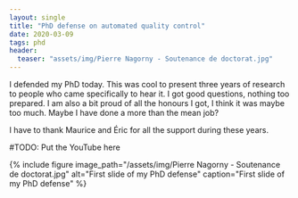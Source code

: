 ```yaml
---
layout: single
title: "PhD defense on automated quality control"
date: 2020-03-09
tags: phd
header:
  teaser: "assets/img/Pierre Nagorny - Soutenance de doctorat.jpg"
---
```


I defended my PhD today.
This was cool to present three years of research to people who came specifically to hear it.
I got good questions, nothing too prepared.
I am also a bit proud of all the honours I got, I think it was maybe too much.
Maybe I have done a more than the mean job?

I have to thank Maurice and Éric for all the support during these years.

#TODO: Put the YouTube here

{% include figure image_path="/assets/img/Pierre Nagorny - Soutenance de doctorat.jpg" alt="First slide of my PhD defense" caption="First slide of my PhD defense" %}
